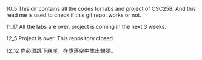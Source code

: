 10_5
This dir contains all the codes for labs and project of CSC258. 
And this read me is used to check if this git repo. works or not. 

11_17 
All the labs are over, project is coming in the next 3 weeks.

12_5
Project is over. This repository closed.

12_12
你必须跳下悬崖，在堕落空中生出翅膀。
